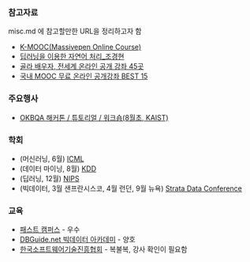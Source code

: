 ### 참고자료  
misc.md 에 참고할만한 URL을 정리하고자 함  
- [K-MOOC(Massivepen Online Course)](http://www.kmooc.kr)
- [딥러닝을 이용한 자연어 처리_조경현](https://www.edwith.org/deepnlp)  
- [골라 배우자, 전세계 온라인 공개 강좌 45곳](http://www.bloter.net/archives/225814)  
- [국내 MOOC 무료 온라인 공개강좌 BEST 15](https://brunch.co.kr/@futureagent/6)  
  
### 주요행사
- [OKBQA 해커톤 / 튜토리얼 / 워크숍(8월초, KAIST)](http://7.okbqa.org/home/korean)  
  
### 학회
- (머신러닝, 6월) [ICML](https://icml.cc/)  
- (데이터 마이닝, 8월) [KDD](http://www.kdd.org/)
- (딥러닝, 12월) [NIPS](https://nips.cc/)  
- (빅데이터, 3월 샌프란시스코, 4월 런던, 9월 뉴욕) [Strata Data Conference](https://conferences.oreilly.com/strata)  
  
### 교육
- [패스트 캠퍼스](https://www.fastcampus.co.kr/) - 우수  
- [DBGuide.net 빅데이터 아카데미](http://www.dbguide.net/bigacademy.db) - 양호  
- [한국소프트웨어기술진흥협회](http://edu2.kosta.or.kr/) - 복불복, 강사 확인이 필요함  
